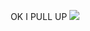 <p align="center">
OK I PULL UP
  <img src="https://i.kym-cdn.com/entries/icons/original/000/037/615/cover2.jpg">
</p>
